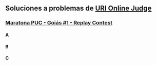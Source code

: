 ## Soluciones a problemas de [URI Online Judge](urionlinejudge.com.br)

### [Maratona PUC - Goiás #1 - Replay Contest](https://www.urionlinejudge.com.br/judge/es/contests/view/502)
#### A
#### B
#### C

